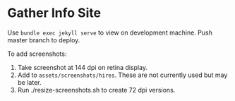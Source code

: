 # Gather Info Site

Use `bundle exec jekyll serve` to view on development machine. Push master branch to deploy.

To add screenshots:

1. Take screenshot at 144 dpi on retina display.
2. Add to `assets/screenshots/hires`. These are not currently used but may be later.
3. Run ./resize-screenshots.sh to create 72 dpi versions.
